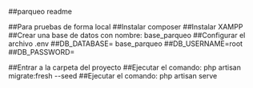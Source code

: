 ##parqueo readme

##Para pruebas de forma local
##Instalar composer
##Instalar XAMPP
##Crear una base de datos con nombre: base_parqueo
##Configurar el archivo .env
        ##DB_DATABASE= base_parqueo 
        ##DB_USERNAME=root
        ##DB_PASSWORD=

##Entrar a la carpeta del proyecto
##Ejecutar el comando: php artisan migrate:fresh --seed
##Ejecutar el comando: php artisan serve

